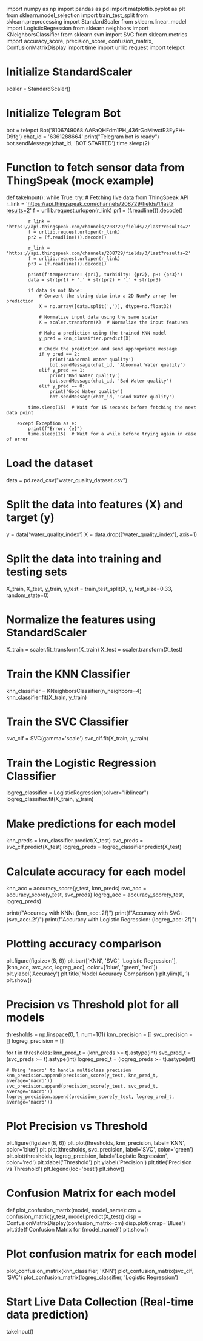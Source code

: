 import numpy as np
import pandas as pd
import matplotlib.pyplot as plt
from sklearn.model_selection import train_test_split
from sklearn.preprocessing import StandardScaler
from sklearn.linear_model import LogisticRegression
from sklearn.neighbors import KNeighborsClassifier
from sklearn.svm import SVC
from sklearn.metrics import accuracy_score, precision_score, confusion_matrix, ConfusionMatrixDisplay
import time
import urllib.request
import telepot

# Initialize StandardScaler
scaler = StandardScaler()

# Initialize Telegram Bot
bot = telepot.Bot('8106749068:AAFaQHFdm1PH_436rGoMiwctR3EyFH-D9fg')
chat_id = '6361288664'
print("Telegram bot is ready")
bot.sendMessage(chat_id, 'BOT STARTED')
time.sleep(2)

# Function to fetch sensor data from ThingSpeak (mock example)
def takeInput():
    while True:
        try:
            # Fetching live data from ThingSpeak API
            r_link = 'https://api.thingspeak.com/channels/208729/fields/1/last?results=2'
            f = urllib.request.urlopen(r_link)
            pr1 = (f.readline()).decode()

            r_link = 'https://api.thingspeak.com/channels/208729/fields/2/last?results=2'
            f = urllib.request.urlopen(r_link)
            pr2 = (f.readline()).decode()

            r_link = 'https://api.thingspeak.com/channels/208729/fields/3/last?results=2'
            f = urllib.request.urlopen(r_link)
            pr3 = (f.readline()).decode()

            print(f'temperature: {pr1}, turbidity: {pr2}, pH: {pr3}')
            data = str(pr1) + ',' + str(pr2) + ',' + str(pr3)

            if data is not None:
                # Convert the string data into a 2D NumPy array for prediction
                X = np.array([data.split(',')], dtype=np.float32)

                # Normalize input data using the same scaler
                X = scaler.transform(X)  # Normalize the input features

                # Make a prediction using the trained KNN model
                y_pred = knn_classifier.predict(X)

                # Check the prediction and send appropriate message
                if y_pred == 2:
                    print('Abnormal Water quality')
                    bot.sendMessage(chat_id, 'Abnormal Water quality')
                elif y_pred == 1:
                    print('Bad Water quality')
                    bot.sendMessage(chat_id, 'Bad Water quality')
                elif y_pred == 0:
                    print('Good Water quality')
                    bot.sendMessage(chat_id, 'Good Water quality')

            time.sleep(15)  # Wait for 15 seconds before fetching the next data point

        except Exception as e:
            print(f"Error: {e}")
            time.sleep(15)  # Wait for a while before trying again in case of error

# Load the dataset
data = pd.read_csv("water_quality_dataset.csv")

# Split the data into features (X) and target (y)
y = data['water_quality_index']
X = data.drop(['water_quality_index'], axis=1)

# Split the data into training and testing sets
X_train, X_test, y_train, y_test = train_test_split(X, y, test_size=0.33, random_state=0)

# Normalize the features using StandardScaler
X_train = scaler.fit_transform(X_train)
X_test = scaler.transform(X_test)

# Train the KNN Classifier
knn_classifier = KNeighborsClassifier(n_neighbors=4)
knn_classifier.fit(X_train, y_train)

# Train the SVC Classifier
svc_clf = SVC(gamma='scale')
svc_clf.fit(X_train, y_train)

# Train the Logistic Regression Classifier
logreg_classifier = LogisticRegression(solver="liblinear")
logreg_classifier.fit(X_train, y_train)

# Make predictions for each model
knn_preds = knn_classifier.predict(X_test)
svc_preds = svc_clf.predict(X_test)
logreg_preds = logreg_classifier.predict(X_test)

# Calculate accuracy for each model
knn_acc = accuracy_score(y_test, knn_preds)
svc_acc = accuracy_score(y_test, svc_preds)
logreg_acc = accuracy_score(y_test, logreg_preds)

print(f"Accuracy with KNN: {knn_acc:.2f}")
print(f"Accuracy with SVC: {svc_acc:.2f}")
print(f"Accuracy with Logistic Regression: {logreg_acc:.2f}")

# Plotting accuracy comparison
plt.figure(figsize=(8, 6))
plt.bar(['KNN', 'SVC', 'Logistic Regression'], [knn_acc, svc_acc, logreg_acc], color=['blue', 'green', 'red'])
plt.ylabel('Accuracy')
plt.title('Model Accuracy Comparison')
plt.ylim(0, 1)
plt.show()

# Precision vs Threshold plot for all models
thresholds = np.linspace(0, 1, num=101)
knn_precision = []
svc_precision = []
logreg_precision = []

for t in thresholds:
    knn_pred_t = (knn_preds >= t).astype(int)
    svc_pred_t = (svc_preds >= t).astype(int)
    logreg_pred_t = (logreg_preds >= t).astype(int)

    # Using 'macro' to handle multiclass precision
    knn_precision.append(precision_score(y_test, knn_pred_t, average='macro'))
    svc_precision.append(precision_score(y_test, svc_pred_t, average='macro'))
    logreg_precision.append(precision_score(y_test, logreg_pred_t, average='macro'))

# Plot Precision vs Threshold
plt.figure(figsize=(8, 6))
plt.plot(thresholds, knn_precision, label='KNN', color='blue')
plt.plot(thresholds, svc_precision, label='SVC', color='green')
plt.plot(thresholds, logreg_precision, label='Logistic Regression', color='red')
plt.xlabel('Threshold')
plt.ylabel('Precision')
plt.title('Precision vs Threshold')
plt.legend(loc='best')
plt.show()

# Confusion Matrix for each model
def plot_confusion_matrix(model, model_name):
    cm = confusion_matrix(y_test, model.predict(X_test))
    disp = ConfusionMatrixDisplay(confusion_matrix=cm)
    disp.plot(cmap='Blues')
    plt.title(f'Confusion Matrix for {model_name}')
    plt.show()

# Plot confusion matrix for each model
plot_confusion_matrix(knn_classifier, 'KNN')
plot_confusion_matrix(svc_clf, 'SVC')
plot_confusion_matrix(logreg_classifier, 'Logistic Regression')

# Start Live Data Collection (Real-time data prediction)
takeInput()
